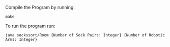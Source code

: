 Compile the Program by running:

    make

To run the program run:

    java sockssort/Room {Number of Sock Pairs: Integer} {Number of Robotic Arms: Integer}

